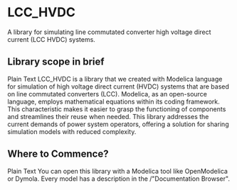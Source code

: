 # LCC_HVDC
A library for simulating line commutated converter high voltage direct current (LCC HVDC) systems.

## Library scope in brief

Plain Text
LCC_HVDC is a library that we created with Modelica language for simulation of high voltage direct current (HVDC) systems that are based on line commutated converters (LCC). Modelica, as an open-source language, employs mathematical equations within its coding framework. This characteristic makes it easier to grasp the functioning of components and streamlines their reuse when needed. This library addresses the current demands of power system operators, offering a solution for sharing simulation models with reduced complexity. 

## Where to Commence?
Plain Text
You can open this library with a Modelica tool like OpenModelica or Dymola. Every model has a description in the /"Documentation Browser".
